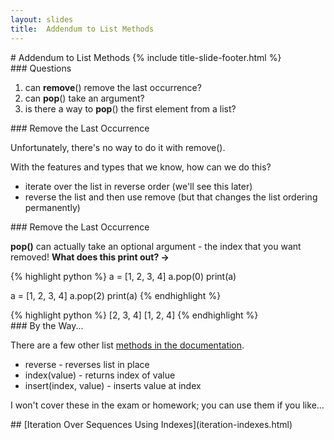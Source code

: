 ```yaml
---
layout: slides
title:  Addendum to List Methods 
---
```


<section markdown="block" class="title-slide">
#  Addendum to List Methods
{% include title-slide-footer.html %}
</section>

<section markdown="block">
###  Questions

1. can __remove__() remove the last occurrence?
2. can __pop__() take an argument?
3. is there a way to __pop__() the first element from a list?
</section>

<section markdown="block">
###  Remove the Last Occurrence

Unfortunately, there's no way to do it with remove().

With the features and types that we know, how can we do this?

* iterate over the list in reverse order (we'll see this later)
* reverse the list and then use remove (but that changes the list ordering permanently)
</section>

<section markdown="block">
###  Remove the Last Occurrence

__pop()__ can actually take an optional argument - the index that you want removed!  __What does this print out? &rarr;__

{% highlight python %}
a = [1, 2, 3, 4]
a.pop(0)
print(a)

a = [1, 2, 3, 4]
a.pop(2)
print(a)
{% endhighlight %}

<div class="incremental" markdown="block">
{% highlight python %}
[2, 3, 4]
[1, 2, 4]
{% endhighlight %}
</div>
</section>

<section markdown="block">
###  By the Way...

There are a few other list [methods in the documentation](http://docs.python.org/3.2/library/stdtypes.html#mutable-sequence-types). 

* reverse - reverses list in place
* index(value) - returns index of value
* insert(index, value) - inserts value at index

I won't cover these in the exam or homework; you can use them if you like...
</section>

<section markdown="block">
##  [Iteration Over Sequences Using Indexes](iteration-indexes.html)
</section>
